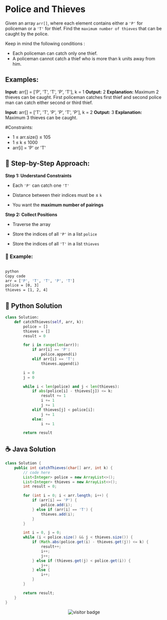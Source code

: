 # Police and Thieves

Given an array `arr[]`, where each element contains either a `'P'` for policeman or a `'T'` for thief. Find the `maximum number of thieves` that can be caught by the police. 

Keep in mind the following conditions :
  - Each policeman can catch only one thief.
  - A policeman cannot catch a thief who is more than k units away from him.

## Examples:

**Input:** arr[] = ['P', 'T', 'T', 'P', 'T'], k = 1
**Output:** 2
**Explanation:** Maximum 2 thieves can be caught. First policeman catches first thief and second police man can catch either second or third thief.

**Input:** arr[] = ['T', 'T', 'P', 'P', 'T', 'P'], k = 2
**Output:** 3
**Explanation:** Maximum 3 thieves can be caught.

#Constraints:

- 1 ≤ arr.size() ≤ 105
- 1 ≤ k ≤ 1000
- arr[i] = 'P' or 'T'


## 🧠 Step-by-Step Approach:

**Step 1: Understand Constraints**

- Each `'P'` can catch one `'T'`

- Distance between their indices must be ≤ `k`

- You want the **maximum number of pairings**

**Step 2: Collect Positions**

- Traverse the array

- Store the indices of all `'P'` in a list `police`

- Store the indices of all `'T'` in a list `thieves`

### 🧾 Example:

```Bash

python
Copy code
arr = ['P', 'T', 'T', 'P', 'T']
police = [0, 3]
thieves = [1, 2, 4]
```




## 🐍 Python Solution

```python
class Solution:
    def catchThieves(self, arr, k):
        police = []
        thieves = []
        result = 0

        for i in range(len(arr)):
            if arr[i] == 'P':
                police.append(i)
            elif arr[i] == 'T':
                thieves.append(i)

        i = 0  
        j = 0  

        while i < len(police) and j < len(thieves):
            if abs(police[i] - thieves[j]) <= k:
                result += 1
                i += 1
                j += 1
            elif thieves[j] < police[i]:
                j += 1
            else:
                i += 1

        return result


```
## ☕️ Java Solution

```java
class Solution {
    public int catchThieves(char[] arr, int k) {
        // code here
        List<Integer> police = new ArrayList<>();
        List<Integer> thieves = new ArrayList<>();
        int result = 0;

        for (int i = 0; i < arr.length; i++) {
            if (arr[i] == 'P') {
                police.add(i);
            } else if (arr[i] == 'T') {
                thieves.add(i);
            }
        }

        int i = 0, j = 0;
        while (i < police.size() && j < thieves.size()) {
            if (Math.abs(police.get(i) - thieves.get(j)) <= k) {
                result++;
                i++;
                j++;
            } else if (thieves.get(j) < police.get(i)) {
                j++;
            } else {
                i++;
            }
        }

        return result;
    }
}

```
<p align="center">
  <img src="https://visitor-badge.laobi.icu/badge?page_id=second-largest-problem" alt="visitor badge"/>

</p>
